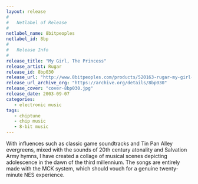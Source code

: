 ```yaml
---
layout: release
#
#   Netlabel of Release
#
netlabel_name: 8bitpeoples
netlabel_id: 8bp
#
#   Release Info
#
release_title: "My Girl, The Princess"
release_artist: Rugar
release_id: 8bp030
release_url: "http://www.8bitpeoples.com/products/520163-rugar-my-girl-the-princess"
release_url_archive_org: "https://archive.org/details/8bp030"
release_cover: "cover-8bp030.jpg"
release_date: 2003-09-07
categories:
   - electronic music
tags:
   - chiptune
   - chip music
   - 8-bit music
---
```

With influences such as classic game soundtracks and Tin Pan Alley evergreens, mixed with the sounds of 20th century atonality and Salvation Army hymns, I have created a collage of musical scenes depicting adolescence in the dawn of the third millennium. The songs are entirely made with the MCK system, which should vouch for a genuine twenty-minute NES experience.
